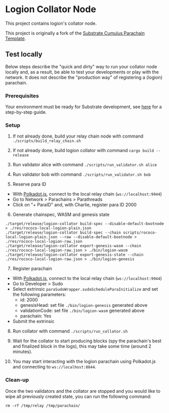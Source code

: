 # Logion Collator Node

This project contains logion's collator node.

This project is originally a fork of the
[Substrate Cumulus Parachain Template](https://github.com/substrate-developer-hub/substrate-parachain-template/tree/ffb52cf5ba20eb824a792c927092196edd424f4d).

## Test locally

Below steps describe the "quick and dirty" way to run your collator node locally and, as a result, be able to test your developments
or play with the network. It does not describe the "production way" of registering a (logion) parachain.

### Prerequisites

Your environment must be ready for Substrate development, see
[here](https://docs.substrate.io/tutorials/v3/create-your-first-substrate-chain/#install-rust-and-the-rust-toolchain)
for a step-by-step guide.

### Setup

1. If not already done, build your relay chain node with command `./scripts/build_relay_chain.sh`

2. If not already done, build logion collator with command `cargo build --release`

3. Run validator alice with command `./scripts/run_validator.sh alice`

4. Run validator bob with command `./scripts/run_validator.sh bob`

5. Reserve para ID

- With [Polkadot.js](https://polkadot.js.org/apps), connect to the local relay chain (`ws://localhost:9944`)
- Go to Network > Parachains > Parathreads
- Click on "+ ParaID" and, with Charlie, register para ID 2000

6. Generate chainspec, WASM and genesis state

```
./target/release/logion-collator build-spec --disable-default-bootnode > ./res/rococo-local-logion-plain.json
./target/release/logion-collator build-spec --chain scripts/rococo-local-logion-plain.json --raw --disable-default-bootnode > ./res/rococo-local-logion-raw.json
./target/release/logion-collator export-genesis-wasm --chain ./res/rococo-local-logion-raw.json > ./bin/logion-wasm
./target/release/logion-collator export-genesis-state --chain ./res/rococo-local-logion-raw.json > ./bin/logion-genesis
```

7. Register parachain

- With [Polkadot.js](https://polkadot.js.org/apps), connect to the local relay chain (`ws://localhost:9944`)
- Go to Developer > Sudo
- Select extrinsic `paraSudoWrapper.sudoScheduleParaInitialize` and set the following parameters:
    - id: 2000
    - genesisHead: set file `./bin/logion-genesis` generated above
    - validationCode: set file `./bin/logion-wasm` generated above
    - parachain: Yes
- Submit the extrinsic

8. Run collator with command `./scripts/run_collator.sh`

9. Wait for the collator to start producing blocks (spy the parachain's best and finalized block in the logs), this may take some time (around 2 minutes).

10. You may start interacting with the logion parachain using Polkadot.js and connecting to `ws://localhost:8844`.

### Clean-up

Once the two validators and the collator are stopped and you would like to wipe all previously created state,
you can run the following command:

```
rm -rf /tmp/relay /tmp/parachain/
```

